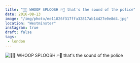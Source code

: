 ```yaml
---
title: "🚨💦 WHOOP SPLOOSH 💦🚨 that's the sound of the police"
date: 2016-08-13
image: "/img/photo/ee11826f317ffa32817ab14427e0e8d4.jpg"
location: "Westminster"
instagram: true
draft: false
tags:
 - london
---
```


![🚨💦 WHOOP SPLOOSH 💦🚨 that's the sound of the police](/img/photo/ee11826f317ffa32817ab14427e0e8d4.jpg)
